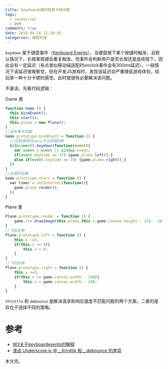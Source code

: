 ```yaml
---
title: keydown长按时短暂卡顿问题
tags:
  - JavaScript
  - DOM
comments: true
date: 2018-04-16 12:26:45
categories: 编程开发
---
```


`keydown` 属于键盘事件（[Keyboard Events](https://www.w3.org/TR/uievents/#events-keyboardevents)），当键盘按下某个按键时触发，且默认情况下，长按某按键会重复触发。但事件会判断用户是否长按还是连续按下，因此会有一定延迟（有点类似移动端适配时onclick事件会有300ms延迟）。一般情况下该延迟很难察觉，但在开发JS游戏时，发现该延迟会严重降低游戏体验，给玩家一种十分卡顿的感觉。此时就很有必要解决该问题。

<!--more-->

不废话，先看代码逻辑：

Game 类

```javascript
function Game () {
  this.bindEvent();
  this.start();
  this.plane = new Plane();
}
//监听事件函数
Game.prototype.bindEvent = function () {
  //这里使用JQuery方法获取DOM
  $(document).keydown(function(event){
    var event = event || window.event;
    if(event.keyCode == 37) {game.plane.left();}
    else if(event.keyCode == 39) {game.plane.right();}
  })
}
//主循环函数
Game.prototype.start = function () {
  var timer = setInterval(function(){
    game.plane.render();
  })
}
```

Plane 类

```javascript
Plane.prototype.render = function () {
	game.ctx.drawImage(this.plane,this.x,game.canvas.height - 124 - 20);
}
//飞机左移
Plane.prototype.left = function () {
	this.x -=5;
	if(this.x <= 0){
		this.x = 0;
	}
}
//飞机右移
Plane.prototype.right = function () {
	this.x +=5;
	if(this.x >= game.canvas.width - 100){
		this.x = game.canvas.width - 100;
	}
}
```



`throttle` 和 `debounce` 是解决请求和响应速度不匹配问题的两个方案。二者的差异在于选择不同的策略。

# 参考

- [W3关于keyboardevents的解释](https://www.w3.org/TR/uievents/#events-keyboardevents)
- [浅谈 Underscore.js 中 _.throttle 和 _.debounce 的差异](https://blog.coding.net/blog/the-difference-between-throttle-and-debounce-in-underscorejs)

本文完。